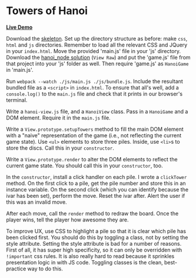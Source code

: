 # Towers of Hanoi

**[Live Demo](http://appacademy.github.io/curriculum/toh_jquery/index.html)**

[hanoi-node]: https://www.github.com/appacademy/curriculum/tree/master/javascript/projects/hanoi_node/solution.zip

Download the [skeleton][skeleton]. Set up the directory structure as
before: make `css`, `html` and `js` directories. Remember to load all the
relevant CSS and JQuery in your `index.html`. Move the provided 'main.js' file
in your 'js' directory. Download the [hanoi_node solution][hanoi-node] (`View
Raw`) and put the 'game.js' file from that project into your 'js' folder as
well. Then require 'game.js' as `HanoiGame` in 'main.js'.

Run `webpack --watch ./js/main.js ./js/bundle.js`. Include the resultant bundled file as
a `<script>` in `index.html`. To ensure that all's well, add a `console.log()` to
the `main.js` file and check that it prints in our browser's terminal.

Write a `hanoi-view.js` file, and a `HanoiView` class. Pass in a `HanoiGame` and
a DOM element. Require it in the `main.js` file.

Write a `View.prototype.setupTowers` method to fill the main DOM element with a
"naive" representation of the game (i.e., not reflecting the current game
state). Use `<ul>` elements to store three piles. Inside, use `<li>`s to store
the discs. Call this in your `constructor`.

Write a `View.prototype.render` to alter the DOM elements to reflect the current
game state. You should call this in your `constructor`, too.

In the `constructor`, install a click handler on each pile. I wrote a `clickTower`
method. On the first click to a pile, get the pile number and store this in an
instance variable. On the second click (which you can identify because the ivar
has been set), perform the move. Reset the ivar after. Alert the user if this
was an invalid move.

After each move, call the `render` method to redraw the board. Once the player
wins, tell the player how awesome they are.

To improve UX, use CSS to highlight a pile so that it is clear which pile has
been clicked first. You should do this by toggling a class, not by setting the
style attribute. Setting the style attribute is bad for a number of reasons.
First of all, it has super high specificity, so it can only be overridden with
`!important` css rules. It is also really hard to read because it sprinkles
presentation logic in with JS code. Toggling classes is the clean, best-practice
way to do this.

[skeleton]: skeleton.zip?raw=true
